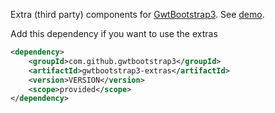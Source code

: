 Extra (third party) components for [GwtBootstrap3](https://github.com/gwtbootstrap3/gwtbootstrap3).
See [demo](http://gwtbootstrap3.github.io/gwtbootstrap3/).

Add this dependency if you want to use the extras

```xml
<dependency>
    <groupId>com.github.gwtbootstrap3</groupId>
    <artifactId>gwtbootstrap3-extras</artifactId>
    <version>VERSION</version>
    <scope>provided</scope>
</dependency>
```
